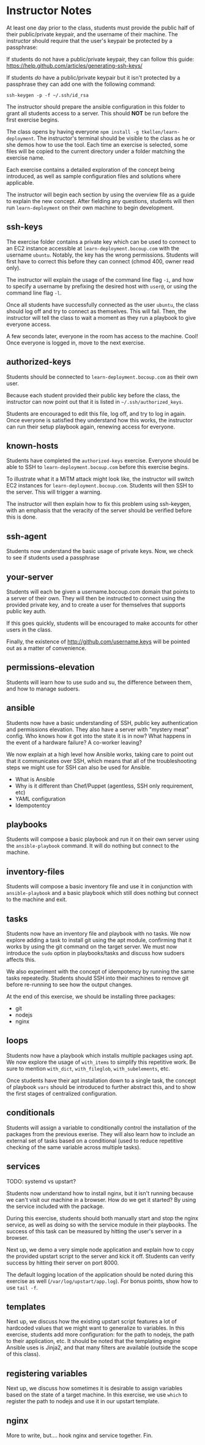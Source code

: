 # Instructor Notes

At least one day prior to the class, students must provide the public half of
their public/private keypair, and the username of their machine. The instructor
should require that the user's keypair be protected by a passphrase:

If students do not have a public/private keypair, they can follow this guide:
https://help.github.com/articles/generating-ssh-keys/

If students *do* have a public/private keypair but it isn't protected by a
passphrase they can add one with the following command:
```
ssh-keygen -p -f ~/.ssh/id_rsa
```

The instructor should prepare the ansible configuration in this folder to grant
all students access to a server. This should **NOT** be run before the first
exercise begins.

The class opens by having everyone `npm install -g tkellen/learn-deployment`.
The instructor's terminal should be visible to the class as he or she demos
how to use the tool. Each time an exercise is selected, some files will be
copied to the current directory under a folder matching the exercise name.

Each exercise contains a detailed exploration of the concept being introduced,
as well as sample configuration files and solutions where applicable.

The instructor will begin each section by using the overview file as a guide to
explain the new concept. After fielding any questions, students will then run
`learn-deployment` on their own machine to begin development.

## ssh-keys

The exercise folder contains a private key which can be used to connect to
an EC2 instance accessible at `learn-deployment.bocoup.com` with the username
`ubuntu`. Notably, the key has the wrong permissions. Students will first have
to correct this before they can connect (chmod 400, owner read only).

The instructor will explain the usage of the command line flag `-i`, and how
to specify a username by prefixing the desired host with `user@`, or using the
command line flag `-l`.

Once all students have successfully connected as the user `ubuntu`, the class
should log off and try to connect as themselves. This will fail. Then, the
instructor will tell the class to wait a moment as they run a playbook to give
everyone access.

A few seconds later, everyone in the room has access to the machine. Cool! Once
everyone is logged in, move to the next exercise.

## authorized-keys

Students should be connected to `learn-deployment.bocoup.com` as their own user.

Because each student provided their public key before the class, the instructor
can now point out that it is listed in `~/.ssh/authorized_keys`.

Students are encouraged to edit this file, log off, and try to log in again.
Once everyone is satisfied they understand how this works, the instructor can
run their setup playbook again, renewing access for everyone.

## known-hosts

Students have completed the `authorized-keys` exercise. Everyone should be able
to SSH to `learn-deployment.bocoup.com` before this exercise begins.

To illustrate what it a MiTM attack might look like, the instructor will switch
EC2 instances for `learn-deployment.bocoup.com`. Students will then SSH to the
server. This will trigger a warning.

The instructor will then explain how to fix this problem using ssh-keygen, with
an emphasis that the veracity of the server should be verified before this is
done.

## ssh-agent

Students now understand the basic usage of private keys. Now, we check to see if
students used a passphrase

## your-server

Students will each be given a username.bocoup.com domain that points to a server
of their own. They will then be instructed to connect using the provided private
key, and to create a user for themselves that supports public key auth.

If this goes quickly, students will be encouraged to make accounts for other
users in the class.

Finally, the existence of http://github.com/username.keys will be pointed out as
a matter of convenience.

## permissions-elevation

Students will learn how to use sudo and su, the difference between them, and
how to manage sudoers.

## ansible

Students now have a basic understanding of SSH, public key authentication and
permissions elevation. They also have a server with "mystery meat" config. Who
knows how it got into the state it is in now? What happens in the event of a
hardware failure? A co-worker leaving?

We now explain at a high level how Ansible works, taking care to point out that
it communicates over SSH, which means that all of the troubleshooting steps we
might use for SSH can also be used for Ansible.

* What is Ansible
* Why is it different than Chef/Puppet (agentless, SSH only requirement, etc)
* YAML configuration
* Idempotentcy

## playbooks

Students will compose a basic playbook and run it on their own server using
the `ansible-playbook` command. It will do nothing but connect to the machine.

## inventory-files

Students will compose a basic inventory file and use it in conjunction with
`ansible-playbook` and a basic playbook which still does nothing but connect
to the machine and exit.

## tasks

Students now have an inventory file and playbook with no tasks. We now explore
adding a task to install git using the apt module, confirming that it works by
using the git command on the target server. We must now introduce the `sudo`
option in playbooks/tasks and discuss how sudoers affects this.

We also experiment with the concept of idempotency by running the same tasks
repeatedly. Students should SSH into their machines to remove git before
re-running to see how the output changes.

At the end of this exercise, we should be installing three packages:
  - git
  - nodejs
  - nginx

## loops

Students now have a playbook which installs multiple packages using apt. We
now explore the usage of `with_items` to simplify this repetitive work. Be
sure to mention `with_dict`, `with_fileglob`, `with_subelements`, etc.

Once students have their apt installation down to a single task, the concept
of playbook `vars` should be introduced to further abstract this, and to show
the first stages of centralized configuration.

## conditionals

Students will assign a variable to conditionally control the installation of
the packages from the previous exerise. They will also learn how to include
an external set of tasks based on a conditional (used to reduce repetitive
checking of the same variable across multiple tasks).

## services

TODO: systemd vs upstart?

Students now understand how to install nginx, but it isn't running because we
can't visit our machine in a browser. How do we get it started? By using the
service included with the package.

During this exercise, students should both manually start and stop the nginx
service, as well as doing so with the service module in their playbooks.
The success of this task can be measured by hitting the user's server in a
browser.

Next up, we demo a very simple node application and explain how to copy the
provided upstart script to the server and kick it off. Students can verify
success by hitting their server on port 8000.

The default logging location of the application should be noted during this
exercise as well (`/var/log/upstart/app.log`). For bonus points, show how to
use `tail -f`.

## templates

Next up, we discuss how the existing upstart script features a lot of hardcoded
values that we might want to generalize to variables. In this exercise, students
add more configuration: for the path to nodejs, the path to their application,
etc. It should be noted that the templating engine Ansible uses is Jinja2, and
that many filters are available (outside the scope of this class).

## registering variables

Next up, we discuss how sometimes it is desirable to assign variables based on
the state of a target machine. In this exercise, we use `which` to register the
path to nodejs and use it in our upstart template.

## nginx

More to write, but.... hook nginx and service together. Fin.
